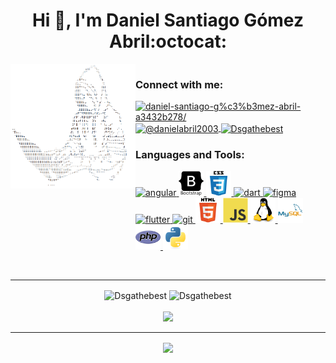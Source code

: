 <h1 align="center">Hi 👋, I'm Daniel Santiago Gómez Abril:octocat:</h1> 
<div style="display: flex; align-items: flex-start;">
  <div>
    <img align="right" src="./src/programmer.PNG" alt="@danielabril2003" width="200" />
  </div>
  <div style="flex: 1;">
    <h3 align="left">Connect with me:</h3>
    <p align="left">
      <a href="https://linkedin.com/in/daniel-santiago-g%c3%b3mez-abril-a3432b278/" target="blank">
        <img align="center" src="https://raw.githubusercontent.com/rahuldkjain/github-profile-readme-generator/master/src/images/icons/Social/linked-in-alt.svg" alt="daniel-santiago-g%c3%b3mez-abril-a3432b278/" height="30" width="40" />
      </a>
      <a href="https://www.youtube.com/@DanielAbril2003/featured" target="blank">
        <img align="center" src="https://raw.githubusercontent.com/rahuldkjain/github-profile-readme-generator/master/src/images/icons/Social/youtube.svg" alt="@danielabril2003" height="30" width="40" />
      </a>
      <a href="https://discord.gg/Dsgathebest" target="blank">
        <img align="center" src="https://raw.githubusercontent.com/rahuldkjain/github-profile-readme-generator/master/src/images/icons/Social/discord.svg" alt="Dsgathebest" height="30" width="40" />
      </a>
    </p>
    <h3 align="left">Languages and Tools:</h3>
    <p align="left">
      <a href="https://angular.io" target="_blank" rel="noreferrer">
        <img src="https://angular.io/assets/images/logos/angular/angular.svg" alt="angular" width="40" height="40"/>
      </a>
      <a href="https://getbootstrap.com" target="_blank" rel="noreferrer">
        <img src="https://raw.githubusercontent.com/devicons/devicon/master/icons/bootstrap/bootstrap-plain-wordmark.svg" alt="bootstrap" width="40" height="40"/>
      </a>
      <a href="https://www.w3schools.com/css/" target="_blank" rel="noreferrer">
        <img src="https://raw.githubusercontent.com/devicons/devicon/master/icons/css3/css3-original-wordmark.svg" alt="css3" width="40" height="40"/>
      </a>
      <a href="https://dart.dev" target="_blank" rel="noreferrer">
        <img src="https://www.vectorlogo.zone/logos/dartlang/dartlang-icon.svg" alt="dart" width="40" height="40"/>
      </a>
      <a href="https://www.figma.com/" target="_blank" rel="noreferrer">
        <img src="https://www.vectorlogo.zone/logos/figma/figma-icon.svg" alt="figma" width="40" height="40"/>
      </a>
      <a href="https://flutter.dev" target="_blank" rel="noreferrer">
        <img src="https://www.vectorlogo.zone/logos/flutterio/flutterio-icon.svg" alt="flutter" width="40" height="40"/>
      </a>
      <a href="https://git-scm.com/" target="_blank" rel="noreferrer">
        <img src="https://www.vectorlogo.zone/logos/git-scm/git-scm-icon.svg" alt="git" width="40" height="40"/>
      </a>
      <a href="https://www.w3.org/html/" target="_blank" rel="noreferrer">
        <img src="https://raw.githubusercontent.com/devicons/devicon/master/icons/html5/html5-original-wordmark.svg" alt="html5" width="40" height="40"/>
      </a>
      <a href="https://developer.mozilla.org/en-US/docs/Web/JavaScript" target="_blank" rel="noreferrer">
        <img src="https://raw.githubusercontent.com/devicons/devicon/master/icons/javascript/javascript-original.svg" alt="javascript" width="40" height="40"/>
      </a>
      <a href="https://www.linux.org/" target="_blank" rel="noreferrer">
        <img src="https://raw.githubusercontent.com/devicons/devicon/master/icons/linux/linux-original.svg" alt="linux" width="40" height="40"/>
      </a>
      <a href="https://www.mysql.com/" target="_blank" rel="noreferrer">
        <img src="https://raw.githubusercontent.com/devicons/devicon/master/icons/mysql/mysql-original-wordmark.svg" alt="mysql" width="40" height="40"/>
      </a>
      <a href="https://www.php.net" target="_blank" rel="noreferrer">
        <img src="https://raw.githubusercontent.com/devicons/devicon/master/icons/php/php-original.svg" alt="php" width="40" height="40"/>
      </a>
      <a href="https://www.python.org" target="_blank" rel="noreferrer">
        <img src="https://raw.githubusercontent.com/devicons/devicon/master/icons/python/python-original.svg" alt="python" width="40" height="40"/>
      </a>
    </p>
  </div>
</div>
<br>
<hr>
<div align="center">
    <img width ="400"align="center" src="https://github-readme-stats.vercel.app/api?username=Dsgathebest&show_icons=true&locale=en&theme=holi&rank_icon=github" alt="Dsgathebest" />  
    <img width ="425"align="center" src="https://github-readme-streak-stats.herokuapp.com/?user=Dsgathebest&theme=holi-theme" alt="Dsgathebest"/>  <br><br>
    <img width="830" src="https://github-readme-activity-graph.vercel.app/graph?username=Dsgathebest&theme=react-dark&area=true&hide_border=false"/>
</div>
<hr>
<div align="center">
<!--   <a href="https://github.com/Dsgathebest/nafnaf-scraper">
    <img align="center" src="https://github-readme-stats.vercel.app/api/pin/?username=Dsgathebest&repo=nafnaf-scraper&theme=yeblu" />
  </a> -->
  <a href="https://github.com/Dsgathebest/tool-library">
    <img align="center" src="https://github-readme-stats.vercel.app/api/pin/?username=Dsgathebest&repo=tool-library&theme=yeblu" />
  </a>
</div>

